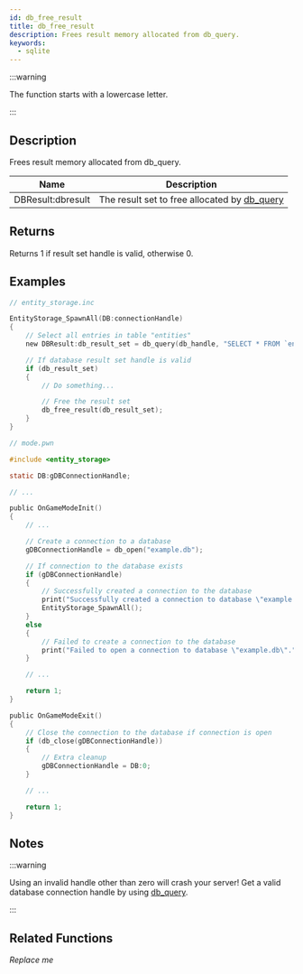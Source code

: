 ```yaml
---
id: db_free_result
title: db_free_result
description: Frees result memory allocated from db_query.
keywords:
  - sqlite
---
```


:::warning

The function starts with a lowercase letter.

:::

## Description

Frees result memory allocated from db_query.

| Name              | Description                                              |
| ----------------- | -------------------------------------------------------- |
| DBResult:dbresult | The result set to free allocated by [db_query](db_query) |

## Returns

Returns 1 if result set handle is valid, otherwise 0.

## Examples

```c
// entity_storage.inc

EntityStorage_SpawnAll(DB:connectionHandle)
{
    // Select all entries in table "entities"
    new DBResult:db_result_set = db_query(db_handle, "SELECT * FROM `entities`");

    // If database result set handle is valid
    if (db_result_set)
    {
        // Do something...

        // Free the result set
        db_free_result(db_result_set);
    }
}
```

```c
// mode.pwn

#include <entity_storage>

static DB:gDBConnectionHandle;

// ...

public OnGameModeInit()
{
    // ...

    // Create a connection to a database
    gDBConnectionHandle = db_open("example.db");

    // If connection to the database exists
    if (gDBConnectionHandle)
    {
        // Successfully created a connection to the database
        print("Successfully created a connection to database \"example.db\".");
        EntityStorage_SpawnAll();
    }
    else
    {
        // Failed to create a connection to the database
        print("Failed to open a connection to database \"example.db\".");
    }

    // ...

    return 1;
}

public OnGameModeExit()
{
    // Close the connection to the database if connection is open
    if (db_close(gDBConnectionHandle))
    {
        // Extra cleanup
        gDBConnectionHandle = DB:0;
    }

    // ...

    return 1;
}
```

## Notes

:::warning

Using an invalid handle other than zero will crash your server!
Get a valid database connection handle by using [db_query](db_query).

:::

## Related Functions

_Replace me_
